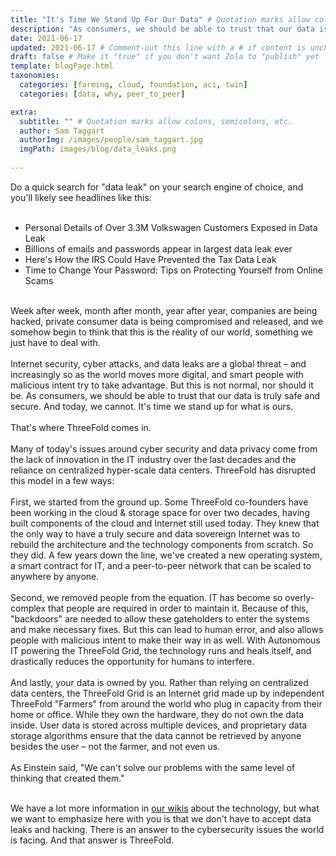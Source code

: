 ```yaml
---
title: "It's Time We Stand Up For Our Data" # Quotation marks allow colons, semicolons, etc.
description: "As consumers, we should be able to trust that our data is truly safe and secure. And today, we cannot. It's time we stand up for what is ours." # Quotation marks allow colons, semicolons, etc.
date: 2021-06-17
updated: 2021-06-17 # Comment-out this line with a # if content is unchanged
draft: false # Make it "true" if you don't want Zola to "publish" yet
template: blogPage.html
taxonomies:
  categories: [farming, cloud, foundation, aci, twin]
  categories: [data, why, peer_to_peer]

extra:
  subtitle: "" # Quotation marks allow colons, semicolons, etc.
  author: Sam Taggart
  authorImg: /images/people/sam_taggart.jpg
  imgPath: images/blog/data_leaks.png
  
---
```


Do a quick search for "data leak" on your search engine of choice, and you'll likely see headlines like this:
<br/>
<br/>

- Personal Details of Over 3.3M Volkswagen Customers Exposed in Data Leak
- Billions of emails and passwords appear in largest data leak ever
- Here's How the IRS Could Have Prevented the Tax Data Leak
- Time to Change Your Password: Tips on Protecting Yourself from Online Scams
  <br/>
  <br/>

Week after week, month after month, year after year, companies are being hacked, private consumer data is being compromised and released, and we somehow begin to think that this is the reality of our world, something we just have to deal with.
<br/>
<br/>
Internet security, cyber attacks, and data leaks are a global threat – and increasingly so as the world moves more digital, and smart people with malicious intent try to take advantage. But this is not normal, nor should it be. As consumers, we should be able to trust that our data is truly safe and secure. And today, we cannot. It's time we stand up for what is ours.
<br/>
<br/>
That's where ThreeFold comes in.
<br/>
<br/>
Many of today's issues around cyber security and data privacy come from the lack of innovation in the IT industry over the last decades and the reliance on centralized hyper-scale data centers. ThreeFold has disrupted this model in a few ways:
<br/>
<br/>
First, we started from the ground up. Some ThreeFold co-founders have been working in the cloud & storage space for over two decades, having built components of the cloud and Internet still used today. They knew that the only way to have a truly secure and data sovereign Internet was to rebuild the architecture and the technology components from scratch. So they did. A few years down the line, we've created a new operating system, a smart contract for IT, and a peer-to-peer network that can be scaled to anywhere by anyone.
<br/>
<br/>
Second, we removed people from the equation. IT has become so overly-complex that people are required in order to maintain it. Because of this, "backdoors" are needed to allow these gateholders to enter the systems and make necessary fixes. But this can lead to human error, and also allows people with malicious intent to make their way in as well. With Autonomous IT powering the ThreeFold Grid, the technology runs and heals itself, and drastically reduces the opportunity for humans to interfere.
<br/>
<br/>
And lastly, your data is owned by you. Rather than relying on centralized data centers, the ThreeFold Grid is an Internet grid made up by independent ThreeFold "Farmers" from around the world who plug in capacity from their home or office. While they own the hardware, they do not own the data inside. User data is stored across multiple devices, and proprietary data storage algorithms ensure that the data cannot be retrieved by anyone besides the user – not the farmer, and not even us.
<br/>
<br/>
As Einstein said, "We can't solve our problems with the same level of thinking that created them."
<br/>
<br/>

We have a lot more information in [our wikis](https://library.threefold.me/info/threefold#/) about the technology, but what we want to emphasize here with you is that we don't have to accept data leaks and hacking. There is an answer to the cybersecurity issues the world is facing. And that answer is ThreeFold.
